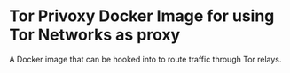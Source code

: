 # Tor Privoxy Docker Image for using Tor Networks as proxy

A Docker image that can be hooked into to route traffic through Tor relays.